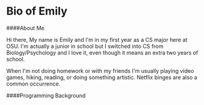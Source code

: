 Bio of Emily
====

####About Me

Hi there, My name is Emily and I'm in my first year as a CS major here at OSU. I'm actually a junior in school but I switched into CS from Biology/Psychology and I love it, even though it means an extra two years of school. 

When I'm not doing homework or with my friends I'm usually playing video games, hiking, reading, or doing something artistic. Netflix binges are also a common occurrence.

####Programming Background
